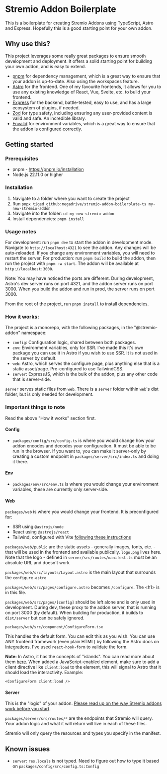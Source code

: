 # Stremio Addon Boilerplate

This is a boilerplate for creating Stremio Addons using TypeScript, Astro and Express. Hopefully this is a good starting point for your own addon.

## Why use this?

This project leverages some really great packages to ensure smooth development and deployment. It offers a solid starting point for building your own addon, and is easy to extend.

- [pnpm](https://pnpm.io/) for dependency management, which is a great way to ensure that your addon is up-to-date. Also using the workspaces feature.
- [Astro](https://astro.build/) for the frontend. One of my favourite frontends, it allows for you to use any existing knowledge of React, Vue, Svelte, etc. to build your frontend.
- [Express](https://expressjs.com/) for the backend, battle-tested, easy to use, and has a large ecosystem of plugins, if needed.
- [Zod](https://zod.dev/) for type safety, including ensuring any user-provided content is valid and safe. An incredible library.
- [Envalid](https://envalid.dev/) for environment variables, which is a great way to ensure that the addon is configured correctly.

## Getting started

### Prerequisites

- pnpm - https://pnpm.io/installation
- Node.js 22.11.0 or higher

### Installation

1. Navigate to a folder where you want to create the project
2. Run `pnpx tiged github:megadrive/stremio-addon-boilerplate-ts my-new-stremio-addon`
3. Navigate into the folder: `cd my-new-stremio-addon`
4. Install dependencies: `pnpm install`

### Usage notes

For development: run `pnpm dev` to start the addon in development mode. Navigate to `http://localhost:4321` to see the addon. Any changes will be auto-reloaded. If you change any environment variables, you will need to restart the server.
For production: run `pnpm build` to build the addon, then run the project with `pnpm -w start`. The addon will be available at `http://localhost:3000`.

Note: You may have noticed the ports are different. During development, Astro's dev server runs on port 4321, and the addon server runs on port 3000. When you build the addon and run in prod, the server runs on port 3000.

From the root of the project, run `pnpm install` to install dependencies.

### How it works:

The project is a monorepo, with the following packages, in the "@stremio-addon" namespace:

- `config`: Configuration logic, shared between both packages.
- `env`: Environment variables, only for SSR. I've made this it's own package you can use it in Astro if you wish to use SSR. It is not used in the server by default.
- `web`: Astro, which serves the configure page, plus anything else that is a static asset/page. Pre-configured to use TailwindCSS.
- `server`: ExpressJS, which is the bulk of the addon, plus any other code that is server-side.

`server` serves static files from `web`. There is a `server` folder within `web`'s dist folder, but is only needed for development.

### Important things to note

Read the above "How it works" section first.

#### Config

- `packages/config/src/config.ts` is where you would change how your addon encodes and decodes your configuration. It must be able to be run in the browser. If you want to, you can make it server-only by creating a custom endpoint in `packages/server/src/index.ts` and doing it there.

#### Env

- `packages/env/src/env.ts` is where you would change your environment variables, these are currently only server-side.

#### Web

`packages/web` is where you would change your frontend. It is preconfigured for:

- SSR using `@astrojs/node`
- React using `@astrojs/react`
- Tailwind, configured with Vite [following these instructions](https://docs.astro.build/en/guides/styling/#tailwind)

`packages/web/public` are the static assets - generally images, fonts, etc. - that will be used in the frontend and available publically. `logo.png` lives here. Note that the logo - defined in `server/src/routes/manifest.ts` must be an absolute URL and doesn't work

`packages/web/src/layouts/Layout.astro` is the main layout that surrounds the `configure.astro`

`packages/web/src/pages/configure.astro` becomes `/configure`. The &lt;h1&gt; is in this file.

`packages/web/src/pages/[config]` should be left alone and is only used in development. During dev, these proxy to the addon server, that is running on port 3000 (by default). When building for production, it builds to `dist/server` but can be safely ignored.

`packages/web/src/component/ConfigureForm.tsx`

This handles the default form. You can edit this as you wish. You can use ANY frontend framework (even plain HTML) by following the Astro docs on [Integrations](https://docs.astro.build/en/guides/integrations-guide/). I've used `react-hook-form` to validate the form.

**Note:** In Astro, it has the concepts of "islands". You can read more about them [here](https://docs.astro.build/en/guides/islands/). When added a JavaScript-enabled element, make sure to add a client directive like `client:load` to the element, this will signal to Astro that it should load the interactivity. Example:

```astro
<ConfigureForm client:load />
```

#### Server

This is the "logic" of your addon. [Please read up on the way Stremio addons work before you start](https://github.com/Stremio/stremio-addon-sdk/).

`packages/server/src/routes/*` are the endpoints that Stremio will query. Your addon logic and what it will return will live in each of these files.

Stremio will only query the resources and types you specify in the manifest.

## Known issues

- `server`: `res.locals` is not typed. Need to figure out how to type it based on `packages/config/src/config.ts:Config`
